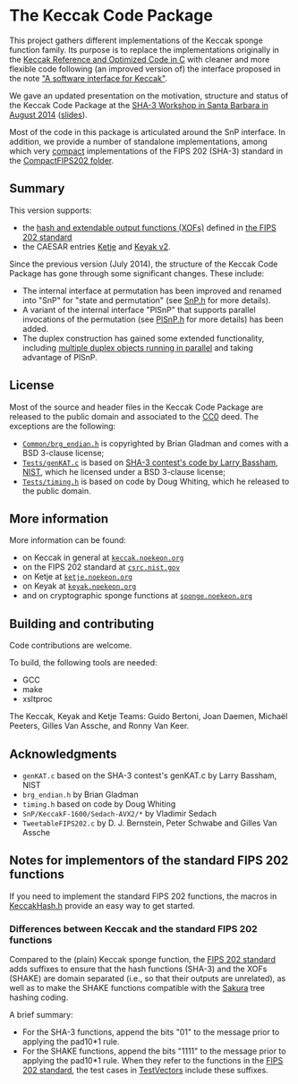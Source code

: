 # The Keccak Code Package

This project gathers different implementations of the Keccak sponge function
family. Its purpose is to replace the implementations originally in the
[Keccak Reference and Optimized Code in C][keccakrefoptc] with cleaner and more
flexible code following (an improved version of) the interface proposed in the
note ["A software interface for Keccak"][keccakinterface].

We gave an updated presentation on the motivation, structure and status of the Keccak Code Package at the [SHA-3 Workshop in Santa Barbara in August 2014][SHA3workshop2014] ([slides][KCPslides]).

Most of the code in this package is articulated around the SnP interface. In addition, we provide a number of standalone implementations, among which very [compact](http://keccak.noekeon.org/tweetfips202.html) implementations of the FIPS 202 (SHA-3) standard in the [CompactFIPS202 folder](Standalone/CompactFIPS202/).

[keccakrefoptc]: http://keccak.noekeon.org/KeccakReferenceAndOptimized-3.2.zip
[keccakinterface]: http://keccak.noekeon.org/NoteSoftwareInterface.pdf
[SHA3workshop2014]: http://csrc.nist.gov/groups/ST/hash/sha-3/Aug2014/index.html
[KCPslides]: http://csrc.nist.gov/groups/ST/hash/sha-3/Aug2014/documents/vanassche_keccak_code.pdf

## Summary

This version supports:

* the [hash and extendable output functions (XOFs)][keccakhashh] defined in [the FIPS 202
  standard][fips202_standard]
* the CAESAR entries [Ketje][caesar_ketje] and [Keyak v2][caesar_keyak].

[fips202_standard]: http://nvlpubs.nist.gov/nistpubs/FIPS/NIST.FIPS.202.pdf "FIPS 202 standard"
[caesar_ketje]: http://ketje.noekeon.org/
[caesar_keyak]: http://keyak.noekeon.org/

Since the previous version (July 2014), the structure of the Keccak Code Package
has gone through some significant changes. These include:

* The internal interface at permutation has been improved and renamed
  into "SnP" for "state and permutation" (see [SnP.h](SnP/SnP.h)
  for more details).
* A variant of the internal interface "PlSnP" that supports parallel
  invocations of the permutation (see [PlSnP.h](PlSnP/PlSnP.h)
  for more details) has been added.
* The duplex construction has gained some extended functionality, including
  [multiple duplex objects running in parallel](Constructions/KeccakParallelDuplex.c)
  and taking advantage of PlSnP.

## License

Most of the source and header files in the Keccak Code Package are released to the public domain and associated to the [CC0](http://creativecommons.org/publicdomain/zero/1.0/) deed. The exceptions are the following:

* [`Common/brg_endian.h`](Common/brg_endian.h) is copyrighted by Brian Gladman and comes with a BSD 3-clause license;
* [`Tests/genKAT.c`](Tests/genKAT.c) is based on [SHA-3 contest's code by Larry Bassham, NIST](http://csrc.nist.gov/groups/ST/hash/sha-3/documents/KAT1.zip), which he licensed under a BSD 3-clause license;
* [`Tests/timing.h`](Tests/timing.h) is based on code by Doug Whiting, which he released to the public domain.

## More information

More information can be found:

* on Keccak in general at [`keccak.noekeon.org`](http://keccak.noekeon.org/)
* on the FIPS 202 standard at [`csrc.nist.gov`](http://csrc.nist.gov/groups/ST/hash/sha-3/fips202_standard_2015.html)
* on Ketje at [`ketje.noekeon.org`](http://ketje.noekeon.org/)
* on Keyak at [`keyak.noekeon.org`](http://keyak.noekeon.org/)
* and on cryptographic sponge functions at [`sponge.noekeon.org`](http://sponge.noekeon.org/)

## Building and contributing

Code contributions are welcome.

To build, the following tools are needed:

* GCC
* make
* xsltproc

The Keccak, Keyak and Ketje Teams: Guido Bertoni, Joan Daemen,
Michaël Peeters, Gilles Van Assche, and Ronny Van Keer.

## Acknowledgments

- `genKAT.c` based on the SHA-3 contest's genKAT.c by Larry Bassham, NIST
- `brg_endian.h` by Brian Gladman
- `timing.h` based on code by Doug Whiting
- `SnP/KeccakF-1600/Sedach-AVX2/*` by Vladimir Sedach
- `TweetableFIPS202.c` by D. J. Bernstein, Peter Schwabe and Gilles Van Assche

## Notes for implementors of the standard FIPS 202 functions

If you need to implement the standard FIPS 202 functions, the macros in
[KeccakHash.h][keccakhashh] provide an easy way to get started.

[keccakhashh]: Modes/KeccakHash.h

### Differences between Keccak and the standard FIPS 202 functions

Compared to the (plain) Keccak sponge function, the [FIPS 202 standard][fips202_standard] adds suffixes to ensure that the hash functions (SHA-3) and the XOFs (SHAKE) are domain separated (i.e., so that their outputs are unrelated), as well as to make the SHAKE functions compatible with the [Sakura][sakura] tree hashing coding.

[sakura]: http://keccak.noekeon.org/Sakura.pdf "Sakura: a flexible coding for tree hashing"

A brief summary:
  - For the SHA-3 functions, append the bits "01" to the message prior to
    applying the pad10*1 rule.
  - For the SHAKE functions, append the bits "1111" to the message prior to
    applying the pad10*1 rule.
When they refer to the functions in the [FIPS 202 standard][fips202_standard], the test cases in [TestVectors](TestVectors) include these suffixes.
